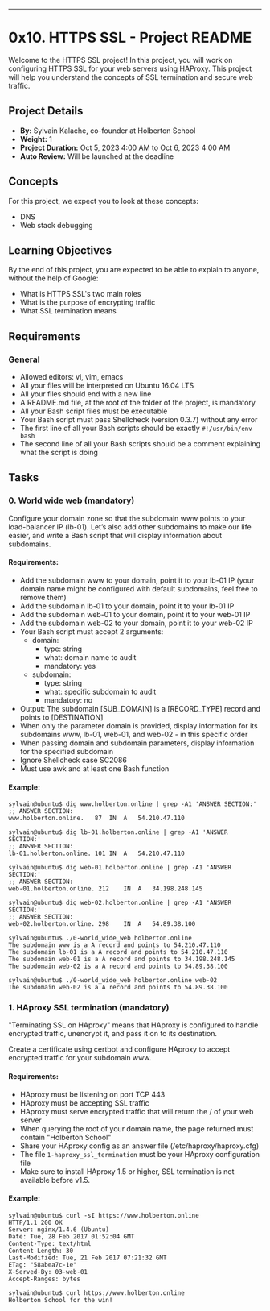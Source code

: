 ---

# 0x10. HTTPS SSL - Project README

Welcome to the HTTPS SSL project! In this project, you will work on configuring HTTPS SSL for your web servers using HAProxy. This project will help you understand the concepts of SSL termination and secure web traffic.

## Project Details

- **By:** Sylvain Kalache, co-founder at Holberton School
- **Weight:** 1
- **Project Duration:** Oct 5, 2023 4:00 AM to Oct 6, 2023 4:00 AM
- **Auto Review:** Will be launched at the deadline

## Concepts

For this project, we expect you to look at these concepts:

- DNS
- Web stack debugging

## Learning Objectives

By the end of this project, you are expected to be able to explain to anyone, without the help of Google:

- What is HTTPS SSL's two main roles
- What is the purpose of encrypting traffic
- What SSL termination means

## Requirements

### General

- Allowed editors: vi, vim, emacs
- All your files will be interpreted on Ubuntu 16.04 LTS
- All your files should end with a new line
- A README.md file, at the root of the folder of the project, is mandatory
- All your Bash script files must be executable
- Your Bash script must pass Shellcheck (version 0.3.7) without any error
- The first line of all your Bash scripts should be exactly `#!/usr/bin/env bash`
- The second line of all your Bash scripts should be a comment explaining what the script is doing

## Tasks

### 0. World wide web (mandatory)

Configure your domain zone so that the subdomain www points to your load-balancer IP (lb-01). Let’s also add other subdomains to make our life easier, and write a Bash script that will display information about subdomains.

#### Requirements:

- Add the subdomain www to your domain, point it to your lb-01 IP (your domain name might be configured with default subdomains, feel free to remove them)
- Add the subdomain lb-01 to your domain, point it to your lb-01 IP
- Add the subdomain web-01 to your domain, point it to your web-01 IP
- Add the subdomain web-02 to your domain, point it to your web-02 IP
- Your Bash script must accept 2 arguments:
  - domain:
    - type: string
    - what: domain name to audit
    - mandatory: yes
  - subdomain:
    - type: string
    - what: specific subdomain to audit
    - mandatory: no
- Output: The subdomain [SUB_DOMAIN] is a [RECORD_TYPE] record and points to [DESTINATION]
- When only the parameter domain is provided, display information for its subdomains www, lb-01, web-01, and web-02 - in this specific order
- When passing domain and subdomain parameters, display information for the specified subdomain
- Ignore Shellcheck case SC2086
- Must use awk and at least one Bash function

#### Example:

```shell
sylvain@ubuntu$ dig www.holberton.online | grep -A1 'ANSWER SECTION:'
;; ANSWER SECTION:
www.holberton.online.   87  IN  A   54.210.47.110

sylvain@ubuntu$ dig lb-01.holberton.online | grep -A1 'ANSWER SECTION:'
;; ANSWER SECTION:
lb-01.holberton.online. 101 IN  A   54.210.47.110

sylvain@ubuntu$ dig web-01.holberton.online | grep -A1 'ANSWER SECTION:'
;; ANSWER SECTION:
web-01.holberton.online. 212    IN  A   34.198.248.145

sylvain@ubuntu$ dig web-02.holberton.online | grep -A1 'ANSWER SECTION:'
;; ANSWER SECTION:
web-02.holberton.online. 298    IN  A   54.89.38.100

sylvain@ubuntu$ ./0-world_wide_web holberton.online
The subdomain www is a A record and points to 54.210.47.110
The subdomain lb-01 is a A record and points to 54.210.47.110
The subdomain web-01 is a A record and points to 34.198.248.145
The subdomain web-02 is a A record and points to 54.89.38.100

sylvain@ubuntu$ ./0-world_wide_web holberton.online web-02
The subdomain web-02 is a A record and points to 54.89.38.100
```

### 1. HAproxy SSL termination (mandatory)

"Terminating SSL on HAproxy" means that HAproxy is configured to handle encrypted traffic, unencrypt it, and pass it on to its destination.

Create a certificate using certbot and configure HAproxy to accept encrypted traffic for your subdomain www.

#### Requirements:

- HAproxy must be listening on port TCP 443
- HAproxy must be accepting SSL traffic
- HAproxy must serve encrypted traffic that will return the / of your web server
- When querying the root of your domain name, the page returned must contain "Holberton School"
- Share your HAproxy config as an answer file (/etc/haproxy/haproxy.cfg)
- The file `1-haproxy_ssl_termination` must be your HAproxy configuration file
- Make sure to install HAproxy 1.5 or higher, SSL termination is not available before v1.5.

#### Example:

```shell
sylvain@ubuntu$ curl -sI https://www.holberton.online
HTTP/1.1 200 OK
Server: nginx/1.4.6 (Ubuntu)
Date: Tue, 28 Feb 2017 01:52:04 GMT
Content-Type: text/html
Content-Length: 30
Last-Modified: Tue, 21 Feb 2017 07:21:32 GMT
ETag: "58abea7c-1e"
X-Served-By: 03-web-01
Accept-Ranges: bytes

sylvain@ubuntu$ curl https://www.holberton.online
Holberton School for the win!
```
